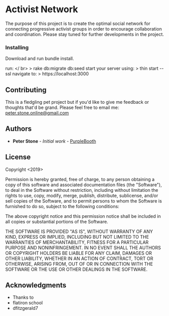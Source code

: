# Activist Network

The purpose of this project is to create the optimal social network for connecting progressive activist groups in order to encourage collaboration and coordination.
Please stay tuned for further developments in the project.


### Installing

Download and run bundle install.

run: </ br>
    > rake db:migrate db:seed
start your server using:
    > thin start --ssl
navigate to:
    > https://localhost:3000

    

## Contributing

This is a fledgling pet project but if you'd like to give me feedback or thoughts that'd be grand. Please feel free to email me:
peter.stone.online@gmail.com

## Authors

* **Peter Stone** - *Initial work* - [PurpleBooth](https://github.com/peter-g-stone)

## License

Copyright <2019> <PETER GRISSINGER STONE>

Permission is hereby granted, free of charge, to any person obtaining a copy of this software and associated documentation files (the "Software"), to deal in the Software without restriction, including without limitation the rights to use, copy, modify, merge, publish, distribute, sublicense, and/or sell copies of the Software, and to permit persons to whom the Software is furnished to do so, subject to the following conditions:

The above copyright notice and this permission notice shall be included in all copies or substantial portions of the Software.

THE SOFTWARE IS PROVIDED "AS IS", WITHOUT WARRANTY OF ANY KIND, EXPRESS OR IMPLIED, INCLUDING BUT NOT LIMITED TO THE WARRANTIES OF MERCHANTABILITY, FITNESS FOR A PARTICULAR PURPOSE AND NONINFRINGEMENT. IN NO EVENT SHALL THE AUTHORS OR COPYRIGHT HOLDERS BE LIABLE FOR ANY CLAIM, DAMAGES OR OTHER LIABILITY, WHETHER IN AN ACTION OF CONTRACT, TORT OR OTHERWISE, ARISING FROM, OUT OF OR IN CONNECTION WITH THE SOFTWARE OR THE USE OR OTHER DEALINGS IN THE SOFTWARE.


## Acknowledgments

* Thanks to 
* flatiron school
* dfitzgerald7

